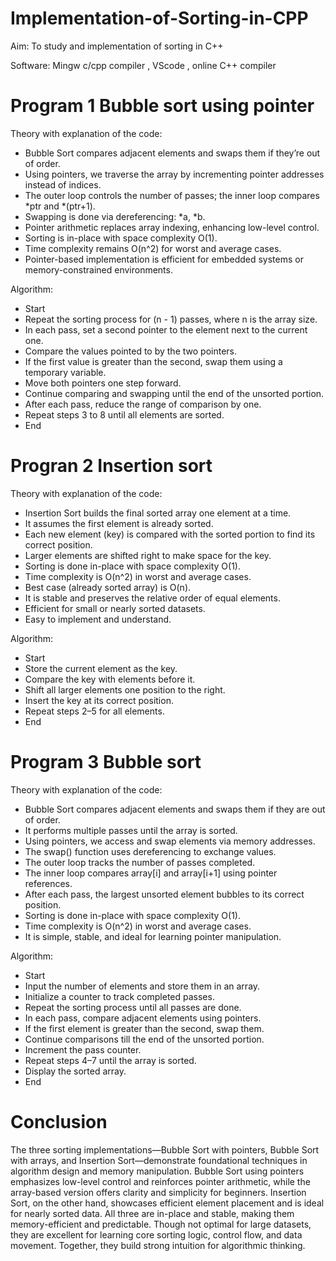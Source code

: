 # Implementation-of-Sorting-in-CPP
Aim: To study and implementation of sorting in C++

Software: Mingw c/cpp compiler , VScode , online C++ compiler

# Program 1 Bubble sort using pointer
Theory with explanation of the code:

- Bubble Sort compares adjacent elements and swaps them if they’re out of order.
- Using pointers, we traverse the array by incrementing pointer addresses instead of indices.
- The outer loop controls the number of passes; the inner loop compares *ptr and *(ptr+1).
- Swapping is done via dereferencing: *a, *b.
- Pointer arithmetic replaces array indexing, enhancing low-level control.
- Sorting is in-place with space complexity O(1).
- Time complexity remains O(n^2) for worst and average cases.
- Pointer-based implementation is efficient for embedded systems or memory-constrained environments.

Algorithm:
- Start 
- Repeat the sorting process for (n - 1) passes, where n is the array size.
- In each pass, set a second pointer to the element next to the current one.
- Compare the values pointed to by the two pointers.
- If the first value is greater than the second, swap them using a temporary variable.
- Move both pointers one step forward.
- Continue comparing and swapping until the end of the unsorted portion.
- After each pass, reduce the range of comparison by one.
- Repeat steps 3 to 8 until all elements are sorted.
- End


# Progran 2 Insertion sort

Theory with explanation of the code:
- Insertion Sort builds the final sorted array one element at a time.
- It assumes the first element is already sorted.
- Each new element (key) is compared with the sorted portion to find its correct position.
- Larger elements are shifted right to make space for the key.
- Sorting is done in-place with space complexity O(1).
- Time complexity is O(n^2) in worst and average cases.
- Best case (already sorted array) is O(n).
- It is stable and preserves the relative order of equal elements.
- Efficient for small or nearly sorted datasets.
- Easy to implement and understand.

Algorithm:
- Start 
- Store the current element as the key.
- Compare the key with elements before it.
- Shift all larger elements one position to the right.
- Insert the key at its correct position.
- Repeat steps 2–5 for all elements.
- End 

# Program 3 Bubble sort

Theory with explanation of the code:
- Bubble Sort compares adjacent elements and swaps them if they are out of order.
- It performs multiple passes until the array is sorted.
- Using pointers, we access and swap elements via memory addresses.
- The swap() function uses dereferencing to exchange values.
- The outer loop tracks the number of passes completed.
- The inner loop compares array[i] and array[i+1] using pointer references.
- After each pass, the largest unsorted element bubbles to its correct position.
- Sorting is done in-place with space complexity O(1).
- Time complexity is O(n^2) in worst and average cases.
- It is simple, stable, and ideal for learning pointer manipulation.


Algorithm:
- Start
- Input the number of elements and store them in an array.
- Initialize a counter to track completed passes.
- Repeat the sorting process until all passes are done.
- In each pass, compare adjacent elements using pointers.
- If the first element is greater than the second, swap them.
- Continue comparisons till the end of the unsorted portion.
- Increment the pass counter.
- Repeat steps 4–7 until the array is sorted.
- Display the sorted array.
- End 

# Conclusion
The three sorting implementations—Bubble Sort with pointers, Bubble Sort with arrays, and Insertion Sort—demonstrate foundational techniques in algorithm design and memory manipulation.
Bubble Sort using pointers emphasizes low-level control and reinforces pointer arithmetic, while the array-based version offers clarity and simplicity for beginners.
Insertion Sort, on the other hand, showcases efficient element placement and is ideal for nearly sorted data. All three are in-place and stable, making them memory-efficient and predictable.
Though not optimal for large datasets, they are excellent for learning core sorting logic, control flow, and data movement. Together, they build strong intuition for algorithmic thinking.



